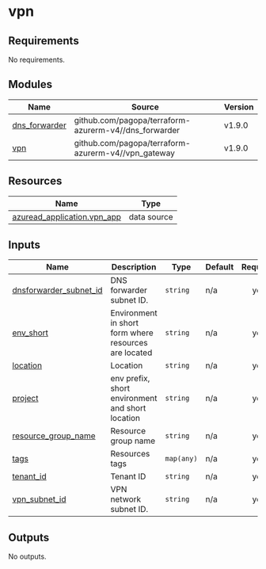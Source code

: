 # vpn

<!-- BEGIN_TF_DOCS -->
## Requirements

No requirements.

## Modules

| Name | Source | Version |
|------|--------|---------|
| <a name="module_dns_forwarder"></a> [dns\_forwarder](#module\_dns\_forwarder) | github.com/pagopa/terraform-azurerm-v4//dns_forwarder | v1.9.0 |
| <a name="module_vpn"></a> [vpn](#module\_vpn) | github.com/pagopa/terraform-azurerm-v4//vpn_gateway | v1.9.0 |

## Resources

| Name | Type |
|------|------|
| [azuread_application.vpn_app](https://registry.terraform.io/providers/hashicorp/azuread/latest/docs/data-sources/application) | data source |

## Inputs

| Name | Description | Type | Default | Required |
|------|-------------|------|---------|:--------:|
| <a name="input_dnsforwarder_subnet_id"></a> [dnsforwarder\_subnet\_id](#input\_dnsforwarder\_subnet\_id) | DNS forwarder subnet ID. | `string` | n/a | yes |
| <a name="input_env_short"></a> [env\_short](#input\_env\_short) | Environment in short form where resources are located | `string` | n/a | yes |
| <a name="input_location"></a> [location](#input\_location) | Location | `string` | n/a | yes |
| <a name="input_project"></a> [project](#input\_project) | env prefix, short environment and short location | `string` | n/a | yes |
| <a name="input_resource_group_name"></a> [resource\_group\_name](#input\_resource\_group\_name) | Resource group name | `string` | n/a | yes |
| <a name="input_tags"></a> [tags](#input\_tags) | Resources tags | `map(any)` | n/a | yes |
| <a name="input_tenant_id"></a> [tenant\_id](#input\_tenant\_id) | Tenant ID | `string` | n/a | yes |
| <a name="input_vpn_subnet_id"></a> [vpn\_subnet\_id](#input\_vpn\_subnet\_id) | VPN network subnet ID. | `string` | n/a | yes |

## Outputs

No outputs.
<!-- END_TF_DOCS -->
